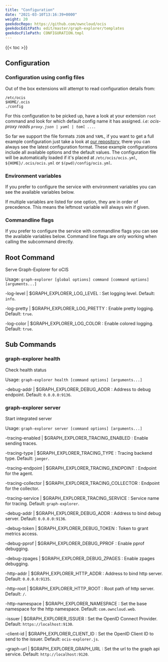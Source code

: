 ```yaml
---
title: "Configuration"
date: "2021-03-10T13:16:39+0000"
weight: 20
geekdocRepo: https://github.com/owncloud/ocis
geekdocEditPath: edit/master/graph-explorer/templates
geekdocFilePath: CONFIGURATION.tmpl
---
```


{{< toc >}}

## Configuration

### Configuration using config files

Out of the box extensions will attempt to read configuration details from:

```console
/etc/ocis
$HOME/.ocis
./config
```

For this configuration to be picked up, have a look at your extension `root` command and look for which default config name it has assigned. *i.e: ocis-proxy reads `proxy.json | yaml | toml ...`*.

So far we support the file formats `JSON` and `YAML`, if you want to get a full example configuration just take a look at [our repository](https://github.com/owncloud/ocis/tree/master/graph-explorer/config), there you can always see the latest configuration format. These example configurations include all available options and the default values. The configuration file will be automatically loaded if it's placed at `/etc/ocis/ocis.yml`, `${HOME}/.ocis/ocis.yml` or `$(pwd)/config/ocis.yml`.

### Environment variables

If you prefer to configure the service with environment variables you can see the available variables below.

If multiple variables are listed for one option, they are in order of precedence. This means the leftmost variable will always win if given.

### Commandline flags

If you prefer to configure the service with commandline flags you can see the available variables below. Command line flags are only working when calling the subcommand directly.

## Root Command

Serve Graph-Explorer for oCIS

Usage: `graph-explorer [global options] command [command options] [arguments...]`

-log-level |  $GRAPH_EXPLORER_LOG_LEVEL
: Set logging level. Default: `info`.

-log-pretty |  $GRAPH_EXPLORER_LOG_PRETTY
: Enable pretty logging. Default: `true`.

-log-color |  $GRAPH_EXPLORER_LOG_COLOR
: Enable colored logging. Default: `true`.

## Sub Commands

### graph-explorer health

Check health status

Usage: `graph-explorer health [command options] [arguments...]`

-debug-addr |  $GRAPH_EXPLORER_DEBUG_ADDR
: Address to debug endpoint. Default: `0.0.0.0:9136`.

### graph-explorer server

Start integrated server

Usage: `graph-explorer server [command options] [arguments...]`

-tracing-enabled |  $GRAPH_EXPLORER_TRACING_ENABLED
: Enable sending traces.

-tracing-type |  $GRAPH_EXPLORER_TRACING_TYPE
: Tracing backend type. Default: `jaeger`.

-tracing-endpoint |  $GRAPH_EXPLORER_TRACING_ENDPOINT
: Endpoint for the agent.

-tracing-collector |  $GRAPH_EXPLORER_TRACING_COLLECTOR
: Endpoint for the collector.

-tracing-service |  $GRAPH_EXPLORER_TRACING_SERVICE
: Service name for tracing. Default: `graph-explorer`.

-debug-addr |  $GRAPH_EXPLORER_DEBUG_ADDR
: Address to bind debug server. Default: `0.0.0.0:9136`.

-debug-token |  $GRAPH_EXPLORER_DEBUG_TOKEN
: Token to grant metrics access.

-debug-pprof |  $GRAPH_EXPLORER_DEBUG_PPROF
: Enable pprof debugging.

-debug-zpages |  $GRAPH_EXPLORER_DEBUG_ZPAGES
: Enable zpages debugging.

-http-addr |  $GRAPH_EXPLORER_HTTP_ADDR
: Address to bind http server. Default: `0.0.0.0:9135`.

-http-root |  $GRAPH_EXPLORER_HTTP_ROOT
: Root path of http server. Default: `/`.

-http-namespace |  $GRAPH_EXPLORER_NAMESPACE
: Set the base namespace for the http namespace. Default: `com.owncloud.web`.

-issuer |  $GRAPH_EXPLORER_ISSUER
: Set the OpenID Connect Provider. Default: `https://localhost:9130`.

-client-id |  $GRAPH_EXPLORER_CLIENT_ID
: Set the OpenID Client ID to send to the issuer. Default: `ocis-explorer.js`.

-graph-url |  $GRAPH_EXPLORER_GRAPH_URL
: Set the url to the graph api service. Default: `http://localhost:9120`.

